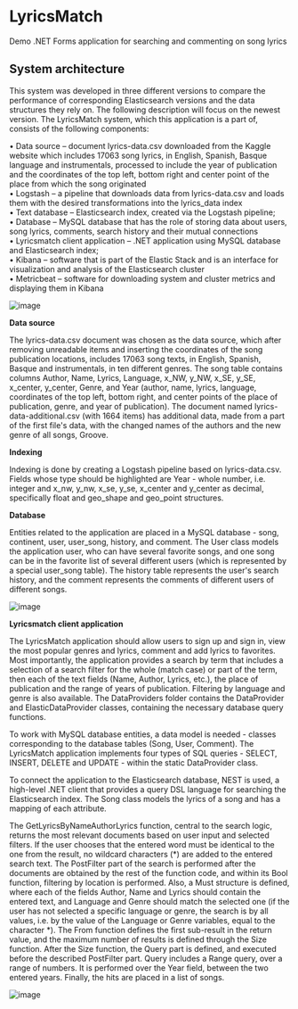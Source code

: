 # LyricsMatch
Demo .NET Forms application for searching and commenting on song lyrics

## System architecture

This system was developed in three different versions to compare the performance of corresponding Elasticsearch versions and the data structures they rely on. The following description will focus on the newest version.
The LyricsMatch system, which this application is a part of, consists of the following components:

• Data source – document lyrics-data.csv downloaded from the Kaggle website which includes 17063 song lyrics, in English, Spanish, Basque language and instrumentals, 
processed to include the year of publication and the coordinates of the top left, bottom right and center point of the place from which the song originated<br>
• Logstash – a pipeline that downloads data from lyrics-data.csv and loads them with the desired transformations into the lyrics_data index<br>
• Text database – Elasticsearch index, created via the Logstash pipeline;<br>
• Database – MySQL database that has the role of storing data about users, song lyrics, comments, search history and their mutual connections<br>
• Lyricsmatch client application – .NET application using MySQL database and Elasticsearch index;<br>
• Kibana – software that is part of the Elastic Stack and is an interface for visualization and analysis of the Elasticsearch cluster<br>
• Metricbeat – software for downloading system and cluster metrics and displaying them in Kibana<br>

![image](https://github.com/user-attachments/assets/c1b81c6a-c397-4fd2-8ce3-e1c1f3362d6b)

**Data source**

The lyrics-data.csv document was chosen as the data source, which after removing unreadable items and inserting the coordinates of the song publication locations, includes 17063 song texts, in English, Spanish, Basque and instrumentals, in ten different genres.
The song table contains columns Author, Name, Lyrics, Language, x_NW, y_NW, x_SE, y_SE, x_center, y_center, Genre, and Year (author, name, lyrics, language, coordinates of the top left, bottom right, and center points of the place of publication, genre, 
and year of publication). The document named lyrics-data-additional.csv (with 1664 items) has additional data, made from a part of the first file's data, with the changed names of the authors and the new genre of all songs, Groove.

**Indexing**

Indexing is done by creating a Logstash pipeline based on lyrics-data.csv. Fields whose type should be highlighted are Year - whole number, i.e. integer and x_nw, y_nw, x_se, y_se, x_center and y_center as decimal, specifically float and geo_shape and geo_point structures. 

**Database**

Entities related to the application are placed in a MySQL database - song, continent, user, user_song, history, and comment. The User class models the application user, who can have several favorite songs, and one song can be in the favorite list of several different users 
(which is represented by a special user_song table). The history table represents the user's search history, and the comment represents the comments of different users of different songs. 

![image](https://github.com/user-attachments/assets/53364069-5af4-4564-b5d2-9664f2e3db3d)

**Lyricsmatch client application**

The LyricsMatch application should allow users to sign up and sign in, view the most popular genres and lyrics, comment and add lyrics to favorites. Most importantly, the application provides a search by term that includes a selection of a search filter for the whole 
(match case) or part of the term, then each of the text fields (Name, Author, Lyrics, etc.), the place of publication and the range of years of publication. Filtering by language and genre is also available.
The DataProviders folder contains the DataProvider and ElasticDataProvider classes, containing the necessary database query functions.

To work with MySQL database entities, a data model is needed - classes corresponding to the database tables (Song, User, Comment). The LyricsMatch application implements four types of SQL queries - SELECT, INSERT, DELETE and UPDATE - within the static DataProvider class. 

To connect the application to the Elasticsearch database, NEST is used, a high-level .NET client that provides a query DSL language for searching the Elasticsearch index. 
The Song class models the lyrics of a song and has a mapping of each attribute. 

The GetLyricsByNameAuthorLyrics function, central to the search logic, returns the most relevant documents based on user input and selected filters. If the user chooses that the entered word must be identical to the one from the result, no wildcard characters (*) are added to the entered search text. 
The PostFilter part of the search is performed after the documents are obtained by the rest of the function code, and within its Bool function, filtering by location is performed. Also, a Must structure is defined, where each of the fields Author, Name and Lyrics should contain the entered text, 
and Language and Genre should match the selected one (if the user has not selected a specific language or genre, the search is by all values, i.e. by the value of the Language or Genre variables, equal to the character *). 
The From function defines the first sub-result in the return value, and the maximum number of results is defined through the Size function. After the Size function, the Query part is defined, and executed before the described PostFilter part. 
Query includes a Range query, over a range of numbers. It is performed over the Year field, between the two entered years. 
Finally, the hits are placed in a list of songs.

![image](https://github.com/user-attachments/assets/8bec313b-a947-46f7-8d3f-f3d2f699088d)
